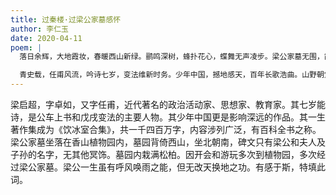 ```yaml
---
title: 过秦楼·过梁公家墓感怀
author: 李仁玉
date: 2020-04-11
poem: |
  落日余辉，大地霞妆，春暖西山新绿。鹂鸣深树，蜂扑花心，蝶舞无声凌步。梁公家墓无围，简短碑文，不见冥柱。有青青松柏，辰昏无阻，无言相护。

  青史载，任甫风流，吟诗七岁，变法维新时务。少年中国，撼地感天，百年长歌浩曲。山野朝堂，一生东躲西藏，高情为庶。叹苍天无眼，豪杰悄声入墓！
---
```


梁启超，字卓如，又字任甫，近代著名的政治活动家、思想家、教育家。其七岁能诗，是公车上书和戊戌变法的主要人物。其少年中国更是影响深远的作品。其一生著作集成为《饮冰室合集》，共一千四百万字，内容涉列广泛，有百科全书之称。梁公家墓坐落在香山植物园内，墓园背倚西山，坐北朝南，碑文只有梁公和夫人及子孙的名字，无其他冥饰。墓园内栽满松柏。因开会和游玩多次到植物园，多次经过梁公家墓。梁公一生虽有呼风唤雨之能，但无改天换地之功。有感于斯，特填此词。

